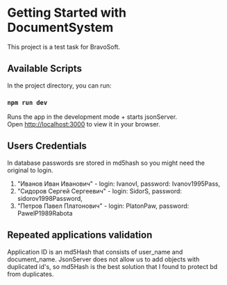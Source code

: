 # Getting Started with DocumentSystem

This project is a test task for BravoSoft.

## Available Scripts

In the project directory, you can run:

### `npm run dev`

Runs the app in the development mode + starts jsonServer.\
Open [http://localhost:3000](http://localhost:3000) to view it in your browser.

## Users Credentials

In database passwords sre stored in md5hash so you might need the original to login.
1) "Иванов Иван Иванович" - login: IvanovI, password: Ivanov1995Pass,
2) "Сидоров Сергей Сергеевич" - login: SidorS, password: sidorov1998Password,
3) "Петров Павел Платонович" - login: PlatonPaw, password: PawelP1989Rabota

## Repeated applications validation

Application ID is an md5Hash that consists of user_name and document_name. JsonServer does not allow us to add objects with duplicated id's, so md5Hash is the best solution that I found to protect bd from duplicates.
